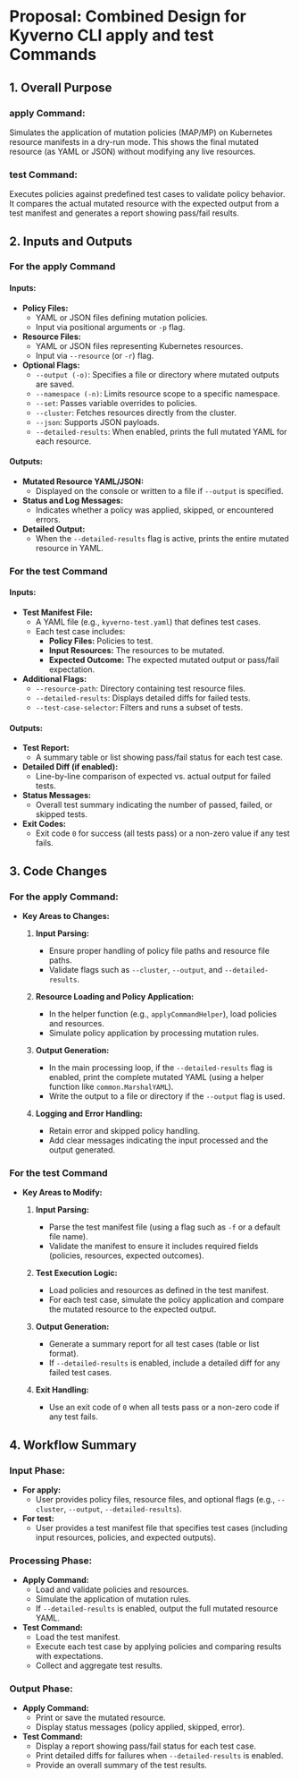 # Proposal: Combined Design for Kyverno CLI apply and test Commands

## 1. Overall Purpose

### apply Command:
Simulates the application of mutation policies (MAP/MP) on Kubernetes resource manifests in a dry-run mode. This shows the final mutated resource (as YAML or JSON) without modifying any live resources.

### test Command:
Executes policies against predefined test cases to validate policy behavior. It compares the actual mutated resource with the expected output from a test manifest and generates a report showing pass/fail results.

## 2. Inputs and Outputs

### For the apply Command

#### Inputs:
- **Policy Files:**
  - YAML or JSON files defining mutation policies.
  - Input via positional arguments or `-p` flag.
- **Resource Files:**
  - YAML or JSON files representing Kubernetes resources.
  - Input via `--resource` (or `-r`) flag.
- **Optional Flags:**
  - `--output (-o)`: Specifies a file or directory where mutated outputs are saved.
  - `--namespace (-n)`: Limits resource scope to a specific namespace.
  - `--set`: Passes variable overrides to policies.
  - `--cluster`: Fetches resources directly from the cluster.
  - `--json`: Supports JSON payloads.
  - `--detailed-results`: When enabled, prints the full mutated YAML for each resource.

#### Outputs:
- **Mutated Resource YAML/JSON:**
  - Displayed on the console or written to a file if `--output` is specified.
- **Status and Log Messages:**
  - Indicates whether a policy was applied, skipped, or encountered errors.
- **Detailed Output:**
  - When the `--detailed-results` flag is active, prints the entire mutated resource in YAML.

### For the test Command

#### Inputs:
- **Test Manifest File:**
  - A YAML file (e.g., `kyverno-test.yaml`) that defines test cases.
  - Each test case includes:
    - **Policy Files:** Policies to test.
    - **Input Resources:** The resources to be mutated.
    - **Expected Outcome:** The expected mutated output or pass/fail expectation.
- **Additional Flags:**
  - `--resource-path`: Directory containing test resource files.
  - `--detailed-results`: Displays detailed diffs for failed tests.
  - `--test-case-selector`: Filters and runs a subset of tests.

#### Outputs:
- **Test Report:**
  - A summary table or list showing pass/fail status for each test case.
- **Detailed Diff (if enabled):**
  - Line-by-line comparison of expected vs. actual output for failed tests.
- **Status Messages:**
  - Overall test summary indicating the number of passed, failed, or skipped tests.
- **Exit Codes:**
  - Exit code `0` for success (all tests pass) or a non-zero value if any test fails.

## 3. Code Changes

### For the apply Command:

- **Key Areas to Changes:**

  1. **Input Parsing:**
     - Ensure proper handling of policy file paths and resource file paths.
     - Validate flags such as `--cluster`, `--output`, and `--detailed-results`.

  2. **Resource Loading and Policy Application:**
     - In the helper function (e.g., `applyCommandHelper`), load policies and resources.
     - Simulate policy application by processing mutation rules.

  3. **Output Generation:**
     - In the main processing loop, if the `--detailed-results` flag is enabled, print the complete mutated YAML (using a helper function like `common.MarshalYAML`).
     - Write the output to a file or directory if the `--output` flag is used.

  4. **Logging and Error Handling:**
     - Retain error and skipped policy handling.
     - Add clear messages indicating the input processed and the output generated.

### For the test Command

- **Key Areas to Modify:**

  1. **Input Parsing:**
     - Parse the test manifest file (using a flag such as `-f` or a default file name).
     - Validate the manifest to ensure it includes required fields (policies, resources, expected outcomes).

  2. **Test Execution Logic:**
     - Load policies and resources as defined in the test manifest.
     - For each test case, simulate the policy application and compare the mutated resource to the expected output.

  3. **Output Generation:**
     - Generate a summary report for all test cases (table or list format).
     - If `--detailed-results` is enabled, include a detailed diff for any failed test cases.

  4. **Exit Handling:**
     - Use an exit code of `0` when all tests pass or a non-zero code if any test fails.

## 4. Workflow Summary

### Input Phase:
- **For apply:**
  - User provides policy files, resource files, and optional flags (e.g., `--cluster`, `--output`, `--detailed-results`).
- **For test:**
  - User provides a test manifest file that specifies test cases (including input resources, policies, and expected outputs).

### Processing Phase:
- **Apply Command:**
  - Load and validate policies and resources.
  - Simulate the application of mutation rules.
  - If `--detailed-results` is enabled, output the full mutated resource YAML.
- **Test Command:**
  - Load the test manifest.
  - Execute each test case by applying policies and comparing results with expectations.
  - Collect and aggregate test results.

### Output Phase:
- **Apply Command:**
  - Print or save the mutated resource.
  - Display status messages (policy applied, skipped, error).
- **Test Command:**
  - Display a report showing pass/fail status for each test case.
  - Print detailed diffs for failures when `--detailed-results` is enabled.
  - Provide an overall summary of the test results.
